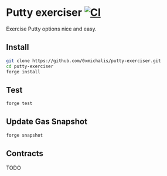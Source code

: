 # Putty exerciser [![CI](https://github.com/0xmichalis/putty-exerciser/actions/workflows/ci.yml/badge.svg)](https://github.com/0xmichalis/putty-exerciser/actions/workflows/ci.yml)

Exercise Putty options nice and easy.

## Install

```sh
git clone https://github.com/0xmichalis/putty-exerciser.git
cd putty-exerciser
forge install
```

## Test

```sh
forge test
```

## Update Gas Snapshot

```sh
forge snapshot
```

## Contracts

TODO
